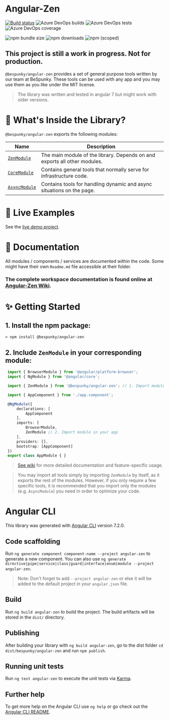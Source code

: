 # Angular-Zen

[![Build status](https://dev.azure.com/BeSpunky/BeSpunky%20Libraries/_apis/build/status/Build%20and%20test%20angular-zen)](https://dev.azure.com/BeSpunky/BeSpunky%20Libraries/_build/latest?definitionId=27)
![Azure DevOps builds](https://img.shields.io/azure-devops/build/BeSpunky/5caac6d0-efbb-425a-9c23-192e992543d9/27.svg?style=flat-square)
![Azure DevOps tests](https://img.shields.io/azure-devops/tests/BeSpunky/BeSpunky%20Libraries/27.svg?style=flat-square)
![Azure DevOps coverage](https://img.shields.io/azure-devops/coverage/BeSpunky/BeSpunky%20Libraries/27.svg?style=flat-square)

![npm bundle size](https://img.shields.io/bundlephobia/min/@bespunky/angular-zen.svg?style=flat-square)
![npm downloads](https://img.shields.io/npm/dm/@bespunky/angular-zen.svg?style=flat-square)
![npm (scoped)](https://img.shields.io/npm/v/@bespunky/angular-zen.svg?style=flat-square)

## This project is still a work in progress. **Not for production**.
`@bespunky/angular-zen` provides a set of general purpose tools written by our team at BeSpunky.
These tools can be used with any app and you may use them as you like under the MIT license.

> The library was written and tested in angular 7 but might work with older versions.


# 🎁 What's Inside the Library?
`@bespunky/angular-zen` exports the following modules:

| Name | Description |
| ---  | ---         |
| [`ZenModule`](https://dev.azure.com/BeSpunky/BeSpunky%20Libraries/_wiki/wikis/angular-zen?pagePath=%2FModules%2FZenModule&wikiVersion=GBmaster) | The main module of the library. Depends on and exports all other modules.
| [`CoreModule`](https://dev.azure.com/BeSpunky/BeSpunky%20Libraries/_wiki/wikis/angular-zen?pagePath=%2FModules%2FCoreModule&wikiVersion=GBmaster) | Contains general tools that normally serve for infrastructure code. |
| [`AsyncModule`](https://dev.azure.com/BeSpunky/BeSpunky%20Libraries/_wiki/wikis/angular-zen?pagePath=%2FModules%2FAsyncModule&wikiVersion=GBmaster) | Contains tools for handling dynamic and async situations on the page.    |

# 🙌 Live Examples
See the [live demo project](https://bs-angular-zen-demo.firebaseapp.com).

# 📖 Documentation

All modules / components / services are documented within the code. Some might have their own `Readme.md` file accessible at their folder.

### The complete workspace documentation is found online at [Angular-Zen Wiki](https://dev.azure.com/BeSpunky/BeSpunky%20Libraries/_wiki/wikis/angular-zen?wikiVersion=GBmaster&pagePath=%2Fhome).

# ✨ Getting Started
## 1. Install the npm package:
   
   `> npm install @bespunky/angular-zen`

## 2. Include `ZenModule` in your corresponding module:
   
   ```typescript
    import { BrowserModule } from '@angular/platform-browser';
    import { NgModule } from '@angular/core';

    import { ZenModule } from '@bespunky/angular-zen'; // 1. Import module

    import { AppComponent } from './app.component';

    @NgModule({
        declarations: [
            AppComponent
        ],
        imports: [
            BrowserModule,
            ZenModule // 2. Import module in your app
        ],
        providers: [], 
        bootstrap: [AppComponent]
    })
    export class AppModule { }
   ```

> [See wiki](https://dev.azure.com/BeSpunky/BeSpunky%20Libraries/_wiki/wikis/angular-zen?wikiVersion=GBmaster&pagePath=%2Fhome) for more detailed documentation and feature-specific usage.

> You may import all tools simply by importing `ZenModule` by itself, as it exports the rest of the modules.
> However, if you only require a few specific tools, it is recommended that you import only the modules (e.g. `AsyncModule`) you need in order to optimize your code.


# Angular CLI

This library was generated with [Angular CLI](https://github.com/angular/angular-cli) version 7.2.0.

## Code scaffolding

Run `ng generate component component-name --project angular-zen` to generate a new component. You can also use `ng generate directive|pipe|service|class|guard|interface|enum|module --project angular-zen`.
> Note: Don't forget to add `--project angular-zen` or else it will be added to the default project in your `angular.json` file. 

## Build

Run `ng build angular-zen` to build the project. The build artifacts will be stored in the `dist/` directory.

## Publishing

After building your library with `ng build angular-zen`, go to the dist folder `cd dist/bespunky/angular-zen` and run `npm publish`.

## Running unit tests

Run `ng test angular-zen` to execute the unit tests via [Karma](https://karma-runner.github.io).

## Further help

To get more help on the Angular CLI use `ng help` or go check out the [Angular CLI README](https://github.com/angular/angular-cli/blob/master/README.md).
